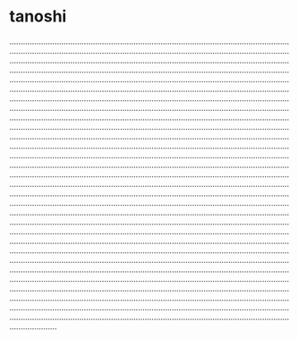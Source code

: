 # tanoshi
.............................................................................................................................................................................................................................................................................................................................................................................................................................................................................................................................................................................................................................................................................................................................................................................................................................................................................................................................................................................................................................................................................................................................................................................................................................................................................................................................................................................................................................................................................................................................................................................................................................................................................................................................................................................................................................................................................................................................................................................................................................................................................................................................................................................................................................................................................................................................................................................................................................................................................................................................................................................................................................................................................................................................................................................................................................................................................................................................................................................................................................................................................................................................................................................................................................................................................................................................................................................................................................................................................................................................................................................................................................................................................................................................................................................................................................................................................................